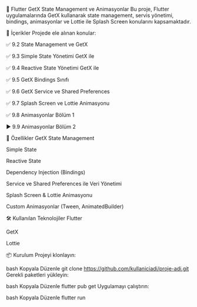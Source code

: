 📱 Flutter GetX State Management ve Animasyonlar
Bu proje, Flutter uygulamalarında GetX kullanarak state management, servis yönetimi, bindings, animasyonlar ve Lottie ile Splash Screen konularını kapsamaktadır.

📂 İçerikler
Projede ele alınan konular:

✅ 9.2 State Management ve GetX

✅ 9.3 Simple State Yönetimi GetX ile

✅ 9.4 Reactive State Yönetimi GetX ile

✅ 9.5 GetX Bindings Sınıfı

✅ 9.6 GetX Service ve Shared Preferences

✅ 9.7 Splash Screen ve Lottie Animasyonu

✅ 9.8 Animasyonlar Bölüm 1

▶️ 9.9 Animasyonlar Bölüm 2

🚀 Özellikler
GetX State Management

Simple State

Reactive State

Dependency Injection (Bindings)

Service ve Shared Preferences ile Veri Yönetimi

Splash Screen & Lottie Animasyonu

Custom Animasyonlar (Tween, AnimatedBuilder)

🛠 Kullanılan Teknolojiler
Flutter

GetX

Lottie

📦 Kurulum
Projeyi klonlayın:

bash
Kopyala
Düzenle
git clone https://github.com/kullaniciadi/proje-adi.git
Gerekli paketleri yükleyin:

bash
Kopyala
Düzenle
flutter pub get
Uygulamayı çalıştırın:

bash
Kopyala
Düzenle
flutter run
